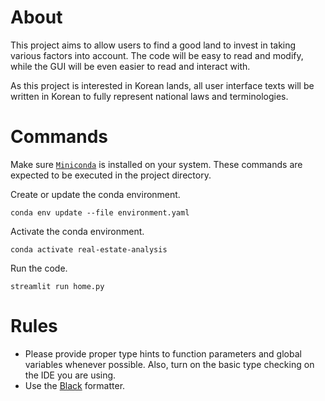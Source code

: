 # About

This project aims to allow users to find a good land to invest in taking various factors into account. The code will be easy to read and modify, while the GUI will be even easier to read and interact with.

As this project is interested in Korean lands, all user interface texts will be written in Korean to fully represent national laws and terminologies.

# Commands

Make sure [`Miniconda`](https://docs.conda.io/en/latest/miniconda.html) is installed on your system. These commands are expected to be executed in the project directory.

Create or update the conda environment.

```
conda env update --file environment.yaml
```

Activate the conda environment.

```
conda activate real-estate-analysis
```

Run the code.

```
streamlit run home.py
```

# Rules

- Please provide proper type hints to function parameters and global variables whenever possible. Also, turn on the basic type checking on the IDE you are using.
- Use the [Black](https://github.com/psf/black) formatter.
